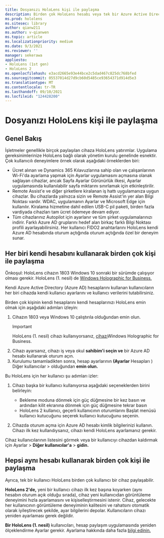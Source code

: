```yaml
---
title: Dosyanızı HoloLens kişi ile paylaşma
description: Birden çok HoloLens hesabı veya tek bir Azure Active Directory birden çok kullanıcı tarafından paylaşılacak şekilde yapılandırabilirsiniz.
ms.prod: hololens
ms.sitesec: library
author: qianw211
ms.author: v-qianwen
ms.topic: article
ms.localizationpriority: medium
ms.date: 9/3/2021
ms.reviewer: ''
manager: sekerawa
appliesto:
- HoloLens (1st gen)
- HoloLens 2
ms.openlocfilehash: e3acd2665e93e44bce2c5dad467c825dc768bfed
ms.sourcegitcommit: 05537014d27d9cb60d5485ce93654371d914d5e3
ms.translationtype: MT
ms.contentlocale: tr-TR
ms.lasthandoff: 09/10/2021
ms.locfileid: "124428200"
---
```

# <a name="share-your-hololens-with-multiple-people"></a>Dosyanızı HoloLens kişi ile paylaşma

## <a name="overview"></a>Genel Bakış
İşletmeler genellikle birçok paylaşılan cihaza HoloLens yatırımlar. Uygulama gereksinimlerinize HoloLens bağlı olarak yönetim kurulu genelinde esnektir. Çok kullanıcılı deneyimlere örnek olarak aşağıdaki örneklerden biri: 

- Ücret alınan ve Dynamics 365 Kılavuzlarına sahip olan ve çalışanlarının Wi-Fi'da ayarlama yapmak için Ayarlar uygulamasını açmasına olanak sağlayan cihazlar, ancak Sayfa Ayarlar Görünürlük ilkesi, Ayarlar uygulamasında kullanılabilir sayfa miktarını sınırlamak için etkinleştirilir.
- Remote Assist'e ve diğer şirketlere kiralanan iş hattı uygulamanıza uygun cihazlar. Bu cihazlarda yalnızca sizin ve Remote Assist'in yer alan Bilgi Noktası vardır. WDAC, uygulamanın Ayarlar ve Microsoft Edge için kullanılır. Kiralama hizmetine dahil edilen USB-C pil paketi, birden fazla vardiyada cihazları tam ücret ödemeye devam ediyor.
- Tüm cihazlarınız Autopilot için ayarlanır ve tüm şirket uygulamalarınızı indirir. Farklı Azure AD gruplarını hedef alan birkaç farklı Bilgi Noktası profili ayarlayabilirsiniz. Her kullanıcı FIDO2 anahtarlarını HoloLens kendi Azure AD hesabında oturum açtığında oturum açtığında özel bir deneyim sunar.



## <a name="share-with-multiple-people-each-using-their-own-account"></a>Her biri kendi hesabını kullanarak birden çok kişi ile paylaşma

Önkoşul: HoloLens cihazın 1803 Windows 10 sonraki bir sürümde çalışıyor olması gerekir.  HoloLens (1. nesil) de [Windows Holographic for Business.](hololens-upgrade-enterprise.md)

Kendi Azure Active Directory (Azure AD) hesaplarını kullanan kullanıcıların her biri cihazda kendi kullanıcı ayarlarını ve kullanıcı verilerini tutabilirsiniz.

Birden çok kişinin kendi hesaplarını kendi hesaplarınızı HoloLens emin olmak için aşağıdaki adımları izleyin:

1. Cihazın 1803 veya Windows 10 çalıştırıla olduğundan emin olun.
   > [!IMPORTANT]
   > HoloLens (1. nesil) cihazı kullanıyorsanız, [cihazı](hololens1-upgrade-enterprise.md)Windows Holographic for Business.
1. Cihazı ayarsanız, cihazı iş veya okul **sahibim'i seçin ve** bir Azure AD hesabı kullanarak oturum açın.
1. Kurulumu tamamladikten sonra, hesap ayarlarının **(Ayarlar** Hesapları ) Diğer kullanıcılar  >  olduğundan **emin olun.**

Bu HoloLens için her kullanıcı şu adımları izler:

1. Cihazı başka bir kullanıcı kullanıyorsa aşağıdaki seçeneklerden birini belirleyin:
   - Bekleme moduna dönmek için güç düğmesine bir kez basın ve ardından kilit ekranına dönmek için güç düğmesine tekrar basın
   - HoloLens 2 kullanıcı, geçerli kullanıcının oturumlarını Başlat menüsü kullanıcı kutucuğunu seçerek kullanıcı kutucuğunu seçenin.

1. Cihazda oturum açma için Azure AD hesabı kimlik bilgilerinizi kullanın.  
    Cihazı ilk kez kullandıysanız, cihazı kendi HoloLens [](hololens-calibration.md) ayarlamanız gerekir.

Cihaz kullanıcılarının listesini görmek veya bir kullanıcıyı cihazdan kaldırmak için Ayarlar  >  **Diğer kullanıcılar'a**  >  **gidin.**

## <a name="share-with-multiple-people-all-using-the-same-account"></a>Hepsi aynı hesabı kullanarak birden çok kişi ile paylaşma

Ayrıca, tek bir kullanıcı HoloLens birden çok kullanıcı bir cihaz paylaşabilir.

**HoloLens 2'de,** yeni bir kullanıcı cihazı ilk kez başına koyarken (aynı hesabın oturum açık olduğu sırada), cihaz yeni kullanıcıdan görüntüleme deneyimini hızla ayarlamasını ve kişiselleştirmesini istenir. Cihaz, gelecekte her kullanıcının görüntüleme deneyiminin kalitesini ve rahatsını otomatik olarak iyileştirecek şekilde, ayar bilgilerini depolar. Kullanıcıların cihazı yeniden ayarlaması gerek değildir.

**Bir HoloLens (1. nesil)** kullanıcıları, hesap paylaşım uygulamasında yeniden ölçeklendirme Ayarlar gerekir.  Ayarlama hakkında daha fazla [bilgi edinin.](hololens-calibration.md)